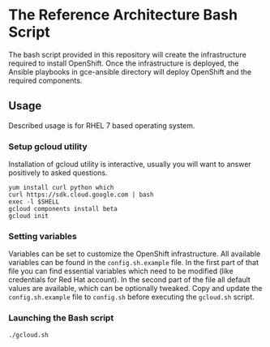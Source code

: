 # The Reference Architecture Bash Script
The bash script provided in this repository will create the infrastructure required to install OpenShift. Once the infrastructure is deployed, the Ansible playbooks in gce-ansible directory will deploy OpenShift and the required components.

## Usage

Described usage is for RHEL 7 based operating system.

### Setup gcloud utility

Installation of gcloud utility is interactive, usually you will want to answer positively to asked questions.
```
yum install curl python which
curl https://sdk.cloud.google.com | bash
exec -l $SHELL
gcloud components install beta
gcloud init
```

### Setting variables

Variables can be set to customize the OpenShift infrastructure. All available variables can be found in the `config.sh.example` file. In the first part of that file you can find essential variables which need to be modified (like credentials for Red Hat account). In the second part of the file all default values are available, which can be optionally tweaked. Copy and update the `config.sh.example` file to `config.sh` before executing the `gcloud.sh` script.

### Launching the Bash script

```
./gcloud.sh
```
